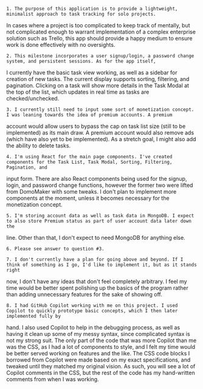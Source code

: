     1. The purpose of this application is to provide a lightweight, minimalist approach to task tracking for solo projects.
In cases where a project is too complicated to keep track of mentally, but not complicated enough to warrant
implementation of a complex enterprise solution such as Trello, this app should provide a happy medium to ensure
work is done effectively with no oversights.

    2. This milestone incorporates a user signup/login, a password change system, and persistent sessions. As for the app itself,
I currently have the basic task view working, as well as a sidebar for creation of new tasks. The current display supports 
sorting, filtering, and pagination. Clicking on a task will show more details in the Task Modal at the top of the list, which updates
in real time as tasks are checked/unchecked. 

    3. I currently still need to input some sort of monetization concept. I was leaning towards the idea of premium accounts. A premium
account would allow users to bypass the cap on task list size (still to be implemented) as its main draw. A premium account would also remove ads
(which have also yet to be implemented). As a stretch goal, I might also add the ability to delete tasks.

    4. I'm using React for the main page components. I've created components for the Task List, Task Modal, Sorting, Filtering, Pagination, and
input form. There are also React components being used for the signup, login, and password change functions, however the former two were lifted
from DomoMaker with some tweaks. I don't plan to implement more components at the moment, unless it becomes necessary for the monetization concept.

    5. I'm storing account data as well as task data in MongoDB. I expect to also store Premium status as part of user account data later down the
line. Other than that, I don't expect to need MongoDB for anything else.

    6. Please see answer to question #3.

    7. I don't currently have a plan for going above and beyond. If I think of something as I go, I'd like to implement it, but as it stands right 
now, I don't have any ideas that don't feel completely arbitrary. I feel my time would be better spent polishing up the basics of the program rather
than adding unnecessary features for the sake of showing off.

    8. I had GitHub Copilot working with me on this project. I used Copilot to quickly prototype basic concepts, which I then later implemented fully by
hand. I also used Copilot to help in the debugging process, as well as having it clean up some of my messy syntax, since complicated syntax is not my
strong suit. The only part of the code that was more Copilot than me was the CSS, as I had a lot of components to style, and I felt my time would be
better served working on features and the like. The CSS code blocks I borrowed from Copilot were made based on my exact specifications, and tweaked until
they matched my original vision. As such, you will see a lot of Copilot comments in the CSS, but the rest of the code has my hand-written comments from
when I was working.